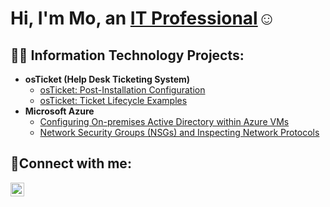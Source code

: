 <h1>Hi, I'm Mo, an <a href="https://linkedin.com/in/monikocoronel">IT Professional</a>☺</h1>

<h2>👨‍💻 Information Technology Projects:</h2>

- <b>osTicket (Help Desk Ticketing System)</b>
  - [osTicket: Post-Installation Configuration](https://github.com/monikocoronel/post-install-config)
  - [osTicket: Ticket Lifecycle Examples](https://github.com/monikocoronel/ticket-lifecycle)
- <b>Microsoft Azure</b>
  - [Configuring On-premises Active Directory within Azure VMs](https://github.com/monikocoronel/configure-ad)
  - [Network Security Groups (NSGs) and Inspecting Network Protocols](https://github.com/monikocoronel/azure-network-protocols)

<h2>🤳Connect with me:</h2>


[<img align="left" alt="Josh | LinkedIn" width="22px" src="https://cdn.jsdelivr.net/npm/simple-icons@v3/icons/linkedin.svg" />][linkedin]


[linkedin]: https://linkedin.com/in/monikocoronel
